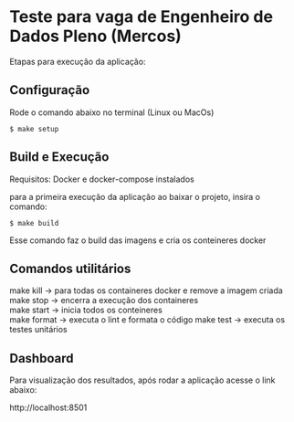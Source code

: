 # Teste para vaga de Engenheiro de Dados Pleno (Mercos)

Etapas para execução da aplicação:

## Configuração

Rode o comando abaixo no terminal (Linux ou MacOs)

```
$ make setup
```

## Build e Execução

Requisitos: Docker e docker-compose instalados

para a primeira execução da aplicação ao baixar o projeto, insira o comando:

```
$ make build
```

Esse comando faz o build das imagens e cria os conteineres docker

## Comandos utilitários

make kill -> para todas os containeres docker e remove a imagem criada \
make stop -> encerra a execução dos containeres \
make start -> inicia todos os conteineres \
make format -> executa o lint e formata o código
make test -> executa os testes unitários


## Dashboard

Para visualização dos resultados, após rodar a aplicação acesse o link abaixo:

http://localhost:8501